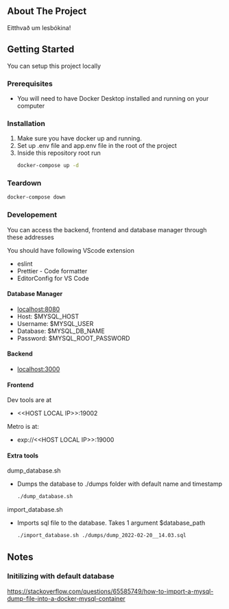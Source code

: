 ## About The Project

Eitthvað um lesbókina!
<!-- GETTING STARTED -->
## Getting Started

You can setup this project locally

### Prerequisites

* You will need to have Docker Desktop installed and running on your computer


### Installation

1. Make sure you have docker up and running.
2. Set up .env file and app.env file in the root of the project
3. Inside this repository root run
   ```sh
   docker-compose up -d
   ```

### Teardown

   ```sh
   docker-compose down
   ```

### Developement

You can access the backend, frontend and database manager through these addresses

You should have following VScode extension
- eslint 
- Prettier - Code formatter
- EditorConfig for VS Code

#### Database Manager
- <localhost:8080>
- Host: $MYSQL_HOST
- Username: $MYSQL_USER
- Database: $MYSQL_DB_NAME
- Password: $MYSQL_ROOT_PASSWORD

#### Backend
- <localhost:3000>

#### Frontend
Dev tools are at
- <\<HOST LOCAL IP\>>:19002

Metro is at:
- exp://<\<HOST LOCAL IP\>>:19000

#### Extra tools

dump_database.sh
- Dumps the database to ./dumps folder with default name and timestamp
   ```sh
   ./dump_database.sh
   ```

import_database.sh
- Imports sql file to the database. Takes 1 argument $database_path
   ```sh
   ./import_database.sh ./dumps/dump_2022-02-20__14.03.sql
   ```


## Notes

### Initilizing with default database

<https://stackoverflow.com/questions/65585749/how-to-import-a-mysql-dump-file-into-a-docker-mysql-container>

